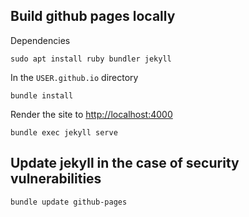 Build github pages locally
--------------------------

Dependencies

    sudo apt install ruby bundler jekyll

In the `USER.github.io` directory

    bundle install

Render the site to <http://localhost:4000>

    bundle exec jekyll serve



Update jekyll in the case of security vulnerabilities
-----------------------------------------------------

    bundle update github-pages